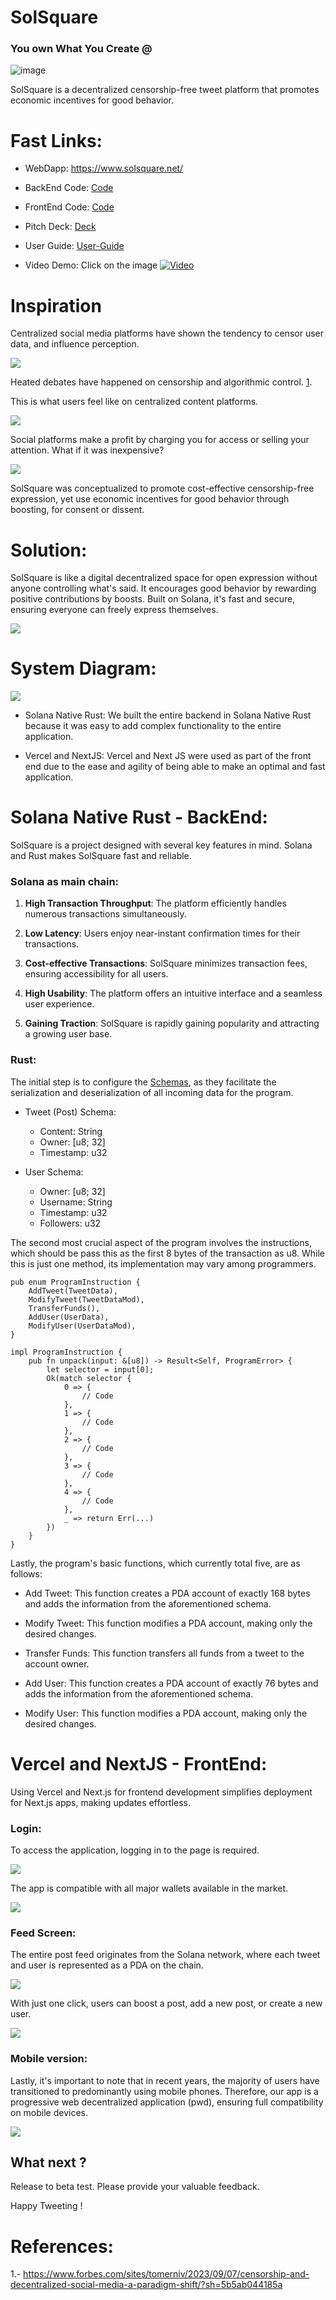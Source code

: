 # SolSquare

### You own What You Create @
![image](./Assets/logoB.png)

SolSquare is a decentralized censorship-free tweet platform that promotes economic incentives for good behavior.

# Fast Links:

- WebDapp: https://www.solsquare.net/
- BackEnd Code: [Code](./Backend/)
- FrontEnd Code: [Code](./Frontend%20-%20NextJS/)
- Pitch Deck: [Deck](./Presentation/)
- User Guide: [User-Guide](pending...)

- Video Demo: Click on the image
[![Video](./Assets/logoB.png)](https://www.youtube.com/watch?v=ngT85GfFafg)

# Inspiration

Centralized social media platforms have shown the tendency to censor user data, and influence perception. 

<img src="./Assets/censor.png">

Heated debates have happened on censorship and algorithmic control. [1](#references).

This is what users feel like on centralized content platforms.

<img src="./Assets/cancelled-picture.png">

Social platforms make a profit by charging you for access or selling your attention. What if it was inexpensive? 

<img src="./Assets/block.png">

SolSquare was conceptualized to promote cost-effective censorship-free expression, yet use economic incentives for good behavior through boosting, for consent or dissent. 

# Solution:

SolSquare is like a digital decentralized space for open expression without anyone controlling what's said. It encourages good behavior by rewarding positive contributions by boosts. Built on Solana, it's fast and secure, ensuring everyone can freely express themselves.

<img src="./Assets/solanaIcon.jpg" >

# System Diagram:

<img src="./Assets/General Diagram.png">

- Solana Native Rust: We built the entire backend in Solana Native Rust because it was easy to add complex functionality to the entire application.

- Vercel and NextJS: Vercel and Next JS were used as part of the front end due to the ease and agility of being able to make an optimal and fast application. 

# Solana Native Rust - BackEnd:

SolSquare is a project designed with several key features in mind. Solana and Rust makes SolSquare fast and reliable.

### Solana as main chain:

1. **High Transaction Throughput**: The platform efficiently handles numerous transactions simultaneously.
   
2. **Low Latency**: Users enjoy near-instant confirmation times for their transactions.
   
3. **Cost-effective Transactions**: SolSquare minimizes transaction fees, ensuring accessibility for all users.
   
4. **High Usability**: The platform offers an intuitive interface and a seamless user experience.
   
5. **Gaining Traction**: SolSquare is rapidly gaining popularity and attracting a growing user base.

### Rust:

The initial step is to configure the [Schemas](./Backend/Backend%20Solsquare%20(Cargo%20Project)/src/state.rs), as they facilitate the serialization and deserialization of all incoming data for the program.

- Tweet (Post) Schema:
  - Content: String
  - Owner: [u8; 32]
  - Timestamp: u32

- User Schema:
  - Owner: [u8; 32]
  - Username: String
  - Timestamp: u32
  - Followers: u32

The second most crucial aspect of the program involves the instructions, which should be pass this as the first 8 bytes of the transaction as u8. While this is just one method, its implementation may vary among programmers.

    pub enum ProgramInstruction {
        AddTweet(TweetData),
        ModifyTweet(TweetDataMod),
        TransferFunds(),
        AddUser(UserData),
        ModifyUser(UserDataMod),
    }

    impl ProgramInstruction {
        pub fn unpack(input: &[u8]) -> Result<Self, ProgramError> {
            let selector = input[0];
            Ok(match selector {
                0 => {
                    // Code
                },
                1 => {
                    // Code
                },
                2 => {
                    // Code
                },
                3 => {
                    // Code
                },
                4 => {
                    // Code
                },
                _ => return Err(...)
            })
        }
    }

Lastly, the program's basic functions, which currently total five, are as follows:

- Add Tweet: This function creates a PDA account of exactly 168 bytes and adds the information from the aforementioned schema.

- Modify Tweet: This function modifies a PDA account, making only the desired changes.

- Transfer Funds: This function transfers all funds from a tweet to the account owner.

- Add User: This function creates a PDA account of exactly 76 bytes and adds the information from the aforementioned schema.

- Modify User: This function modifies a PDA account, making only the desired changes.

# Vercel and NextJS - FrontEnd:

Using Vercel and Next.js for frontend development simplifies deployment for Next.js apps, making updates effortless.

### Login:

To access the application, logging in to the page is required.

<img src="./Assets/1-login.png">

The app is compatible with all major wallets available in the market.

<img src="./Assets/2-wallets.png">

### Feed Screen:

The entire post feed originates from the Solana network, where each tweet and user is represented as a PDA on the chain.

<img src="./Assets/3-feed.png">

With just one click, users can boost a post, add a new post, or create a new user.

<img src="./Assets/4-post.png">

### Mobile version:

Lastly, it's important to note that in recent years, the majority of users have transitioned to predominantly using mobile phones. Therefore, our app is a progressive web decentralized application (pwd), ensuring full compatibility on mobile devices.

<img src="./Assets/5-screen.png" >

## What next ?

Release to beta test. Please provide your valuable feedback. 

Happy Tweeting !

# References:

1.- https://www.forbes.com/sites/tomerniv/2023/09/07/censorship-and-decentralized-social-media-a-paradigm-shift/?sh=5b5ab044185a








